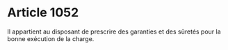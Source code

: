 # Article 1052

Il appartient au disposant de prescrire des garanties et des sûretés pour la bonne exécution de la charge.
